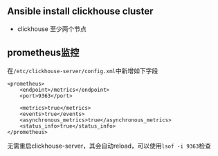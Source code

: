 ## Ansible install clickhouse cluster

- clickhouse 至少两个节点

## prometheus监控
在`/etc/clickhouse-server/config.xml`中新增如下字段
```
<prometheus>
    <endpoint>/metrics</endpoint>
    <port>9363</port>

    <metrics>true</metrics>
    <events>true</events>
    <asynchronous_metrics>true</asynchronous_metrics>
    <status_info>true</status_info>
</prometheus>
```

无需重启clickhouse-server，其会自动reload，可以使用`lsof -i 9363`检查
